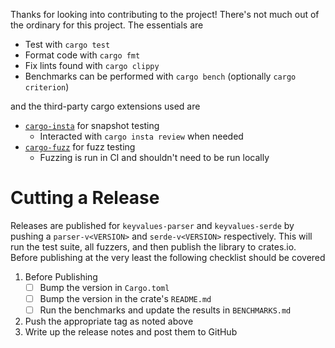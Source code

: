 Thanks for looking into contributing to the project! There's not much out of
the ordinary for this project. The essentials are

- Test with `cargo test`
- Format code with `cargo fmt`
- Fix lints found with `cargo clippy`
- Benchmarks can be performed with `cargo bench` (optionally `cargo criterion`)

and the third-party cargo extensions used are

- [`cargo-insta`](https://lib.rs/crates/cargo-insta) for snapshot testing
    - Interacted with `cargo insta review` when needed
- [`cargo-fuzz`](https://lib.rs/crates/cargo-fuzz) for fuzz testing
    - Fuzzing is run in CI and shouldn't need to be run locally

# Cutting a Release

Releases are published for `keyvalues-parser` and `keyvalues-serde` by pushing
a `parser-v<VERSION>` and `serde-v<VERSION>` respectively. This will run the
test suite, all fuzzers, and then publish the library to crates.io. Before
publishing at the very least the following checklist should be covered

1. Before Publishing
    - [ ] Bump the version in `Cargo.toml`
    - [ ] Bump the version in the crate's `README.md`
    - [ ] Run the benchmarks and update the results in `BENCHMARKS.md`
2. Push the appropriate tag as noted above
3. Write up the release notes and post them to GitHub
